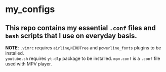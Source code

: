 # my_configs
This repo contains my essential `.conf` files and `bash` scripts that I use on everyday basis.
---
**NOTE**: 
`.vimrc` requires `airline`,`NERDTree` and `powerline_fonts` plugins to be installed.   
`youtube.sh` requires `yt-dlp` package to be installed.
`mpv.conf` is a `.conf` file used with MPV player.
